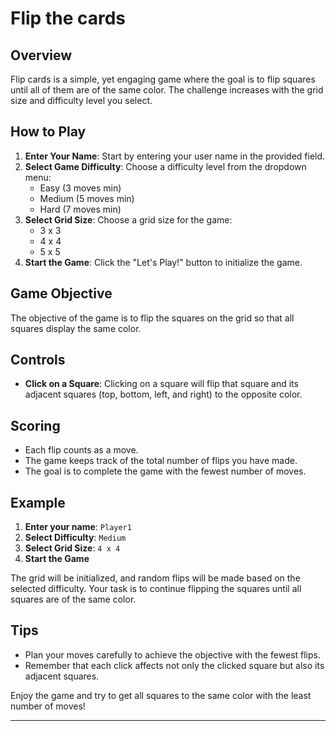 # Flip the cards

## Overview
Flip cards is a simple, yet engaging game where the goal is to flip squares until all of them are of the same color. The challenge increases with the grid size and difficulty level you select.

## How to Play
1. **Enter Your Name**: Start by entering your user name in the provided field.
2. **Select Game Difficulty**: Choose a difficulty level from the dropdown menu:
   - Easy (3 moves min)
   - Medium (5 moves min)
   - Hard (7 moves min)
3. **Select Grid Size**: Choose a grid size for the game:
   - 3 x 3
   - 4 x 4
   - 5 x 5
4. **Start the Game**: Click the "Let's Play!" button to initialize the game.

## Game Objective
The objective of the game is to flip the squares on the grid so that all squares display the same color.

## Controls
- **Click on a Square**: Clicking on a square will flip that square and its adjacent squares (top, bottom, left, and right) to the opposite color.

## Scoring
- Each flip counts as a move.
- The game keeps track of the total number of flips you have made.
- The goal is to complete the game with the fewest number of moves.

## Example
1. **Enter your name**: `Player1`
2. **Select Difficulty**: `Medium`
3. **Select Grid Size**: `4 x 4`
4. **Start the Game**

The grid will be initialized, and random flips will be made based on the selected difficulty. Your task is to continue flipping the squares until all squares are of the same color.

## Tips
- Plan your moves carefully to achieve the objective with the fewest flips.
- Remember that each click affects not only the clicked square but also its adjacent squares.

Enjoy the game and try to get all squares to the same color with the least number of moves!

---
